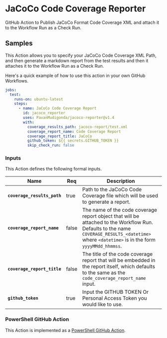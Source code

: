# JaCoCo Code Coverage Reporter

GitHub Action to Publish JaCoCo Format Code Coverage XML and attach it
to the Workflow Run as a Check Run.

## Samples


This Action allows you to specify your JaCoCo Code Coverage XML Path, and then
generate a markdown report from the test results and then it attaches it
to the Workflow Run as a Check Run.

Here's a quick example of how to use this action in your own GitHub Workflows.

```yaml
jobs:
  test:
    runs-on: ubuntu-latest
    steps:
      - name: JaCoCo Code Coverage Report
        id: jacoco_reporter
        uses: PavanMudigonda/jacoco-reporter@v1.4
        with:
          coverage_results_path: jacoco-report/test.xml
          coverage_report_name: Code Coverage Report
          coverage_report_title: JaCoCo
          github_token: ${{ secrets.GITHUB_TOKEN }}
          skip_check_run: false
```


### Inputs

This Action defines the following formal inputs.

| Name | Req | Description
|-|-|-|
| **`coverage_results_path`**  | true | Path to the JaCoCo Code Coverage file which will be used to generate a report.  
| **`coverage_report_name`** | false | The name of the code coverage report object that will be attached to the Workflow Run.  Defaults to the name `COVERAGE_RESULTS_<datetime>` where `<datetime>` is in the form `yyyyMMdd_hhmmss`.
| **`coverage_report_title`** | false | The title of the code coverage report that will be embedded in the report itself, which defaults to the same as the `code_coverage_report_name` input.
|**`github_token`** | true | Input the GITHUB TOKEN Or Personal Access Token you would like to use.

### PowerShell GitHub Action

This Action is implemented as a [PowerShell GitHub Action](https://github.com/ebekker/pwsh-github-action-base).
